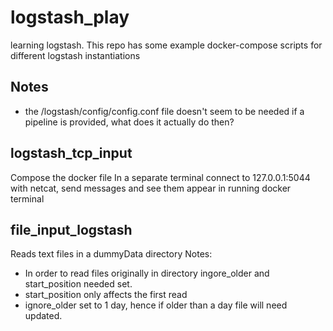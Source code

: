 # logstash_play
learning logstash. This repo has some example docker-compose scripts for different logstash instantiations

## Notes
 - the /logstash/config/config.conf file doesn't seem to be needed if a pipeline is provided, what does it actually do then?

## logstash_tcp_input
Compose the docker file
In a separate terminal connect to 127.0.0.1:5044 with netcat, send messages and see them appear in running docker terminal

## file_input_logstash
Reads text files in a dummyData directory
Notes:
- In order to read files originally in directory ingore_older and start_position needed set.
- start_position only affects the first read
- ignore_older set to 1 day, hence if older than a day file will need updated. 
